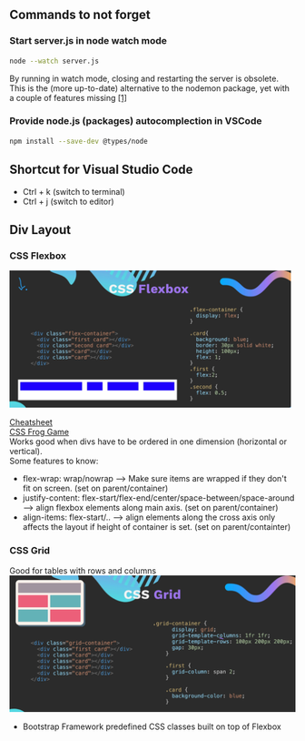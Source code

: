## Commands to not forget
### Start server.js in node watch mode
```bash
node --watch server.js
```
By running in watch mode, closing and restarting the server is obsolete.  
This is the (more up-to-date) alternative to the nodemon package, yet with a couple of features missing&nbsp;[[1]](https://levelup.gitconnected.com/you-might-not-need-nodemon-anymore-fbf33939adc3)

### Provide node.js (packages) autocomplection in VSCode 
```bash
npm install --save-dev @types/node
```

## Shortcut for Visual Studio Code
- Ctrl + k (switch to terminal)
- Ctrl + j (switch to editor)


## Div Layout
### CSS Flexbox 
<img src="css-flexbox.png" alt= “” width="70%" height="70%" style="width: calc(25rem + 10vw) ">

[Cheatsheet](https://css-tricks.com/snippets/css/a-guide-to-flexbox/)  
[CSS Frog Game](https://appbrewery.github.io/flexboxfroggy/)  
Works good when divs have to be ordered in one dimension (horizontal or vertical).  
Some features to know: 
- flex-wrap: wrap/nowrap --> Make sure items are wrapped if they don't fit on screen. (set on parent/container)
- justify-content: flex-start/flex-end/center/space-between/space-around --> align flexbox elements along main axis. (set on parent/container)
- align-items: flex-start/.. --> align elements along the cross axis only affects the layout if height of container is set. (set on parent/containter)  
### CSS Grid 
Good for tables with rows and columns ![](./css-grid.png)
- Bootstrap Framework predefined CSS classes built on top of Flexbox  